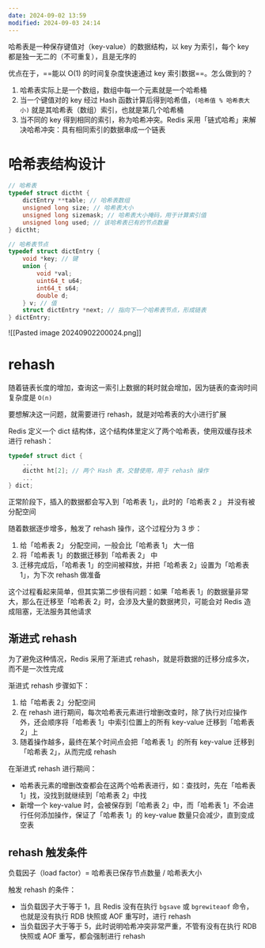 ```yaml
---
date: 2024-09-02 13:59
modified: 2024-09-03 24:14
---
```


哈希表是一种保存键值对（key-value）的数据结构，以 key 为索引，每个 key 都是独一无二的（不可重复），且是无序的

优点在于，==能以 O(1) 的时间复杂度快速通过 key 索引数据==。怎么做到的？

1. 哈希表实际上是一个数组，数组中每一个元素就是一个哈希桶
2. 当一个键值对的 key 经过 Hash 函数计算后得到哈希值，`(哈希值 % 哈希表大小)` 就是其哈希表（数组）索引，也就是第几个哈希桶
3. 当不同的 key 得到相同的索引，称为哈希冲突。Redis 采用「链式哈希」来解决哈希冲突：具有相同索引的数据串成一个链表

# 哈希表结构设计

```c
// 哈希表
typedef struct dictht {
    dictEntry **table; // 哈希表数组
    unsigned long size; // 哈希表大小
    unsigned long sizemask; // 哈希表大小掩码，用于计算索引值
    unsigned long used; // 该哈希表已有的节点数量
} dictht;
```

```c
// 哈希表节点
typedef struct dictEntry {
    void *key; // 键
    union {
        void *val;
        uint64_t u64;
        int64_t s64;
        double d;
    } v; // 值
    struct dictEntry *next; // 指向下一个哈希表节点，形成链表
} dictEntry;
```

![[Pasted image 20240902200024.png]]

# rehash

随着链表长度的增加，查询这一索引上数据的耗时就会增加，因为链表的查询时间复杂度是 `O(n)`

要想解决这一问题，就需要进行 rehash，就是对哈希表的大小进行扩展

Redis 定义一个 dict 结构体，这个结构体里定义了两个哈希表，使用双缓存技术进行 rehash：

```c
typedef struct dict {
    ...
    dictht ht[2]; // 两个 Hash 表，交替使用，用于 rehash 操作
    ...
} dict;
```

正常阶段下，插入的数据都会写入到「哈希表 1」，此时的「哈希表 2 」 并没有被分配空间

随着数据逐步增多，触发了 rehash 操作，这个过程分为 3 步：

1. 给「哈希表 2」 分配空间，一般会比「哈希表 1」 大一倍
2. 将「哈希表 1」的数据迁移到「哈希表 2」 中
3. 迁移完成后，「哈希表 1」的空间被释放，并把「哈希表 2」设置为「哈希表 1」，为下次 rehash 做准备

这个过程看起来简单，但其实第二步很有问题：如果「哈希表 1」的数据量非常大，那么在迁移至「哈希表 2」时，会涉及大量的数据拷贝，可能会对 Redis 造成阻塞，无法服务其他请求

## 渐进式 rehash

为了避免这种情况，Redis 采用了渐进式 rehash，就是将数据的迁移分成多次，而不是一次性完成

渐进式 rehash 步骤如下：

1. 给「哈希表 2」分配空间
2. 在 rehash 进行期间，每次哈希表元素进行增删改查时，除了执行对应操作外，还会顺序将「哈希表 1」中索引位置上的所有 key-value 迁移到「哈希表 2」上
3. 随着操作越多，最终在某个时间点会把「哈希表 1」的所有 key-value 迁移到「哈希表 2」，从而完成 rehash

在渐进式 rehash 进行期间：

- 哈希表元素的增删改查都会在这两个哈希表进行，如：查找时，先在「哈希表 1」找，没找到就继续到「哈希表 2」中找
- 新增一个 key-value 时，会被保存到「哈希表 2」中，而「哈希表 1」不会进行任何添加操作，保证了「哈希表 1」的 key-value 数量只会减少，直到变成空表

## rehash 触发条件

负载因子（load factor）= 哈希表已保存节点数量 / 哈希表大小

触发 rehash 的条件：

- 当负载因子大于等于 1，且 Redis 没有在执行 `bgsave` 或 `bgrewiteaof` 命令，也就是没有执行 RDB 快照或 AOF 重写时，进行 rehash
- 当负载因子大于等于 5，此时说明哈希冲突非常严重，不管有没有在执行 RDB 快照或 AOF 重写，都会强制进行 rehash
